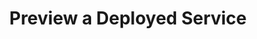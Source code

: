 ---
title: Preview a Deployed Service
manualLinkRelRef: "reference/deployment/config-preview-link/index.md"
exclude_search: true
weight: 10
description: >
  Preview a deployed service by configuring a temporary preview link for testing.
---